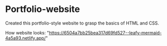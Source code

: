 # Portfolio-website
Created this portfolio-style website to grasp the basics of HTML and CSS.

How website looks: "https://6504a7bb25bea317d69fd527--leafy-mermaid-4a5a93.netlify.app/"
